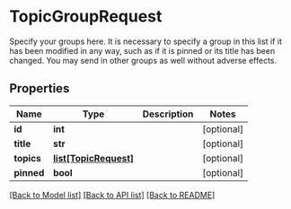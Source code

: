 # TopicGroupRequest

Specify your groups here. It is necessary to specify a group in this list if it has been modified in any way, such as if it is pinned or its title has been changed. You may send in other groups as well without adverse effects.
## Properties
Name | Type | Description | Notes
------------ | ------------- | ------------- | -------------
**id** | **int** |  | [optional] 
**title** | **str** |  | [optional] 
**topics** | [**list[TopicRequest]**](TopicRequest.md) |  | [optional] 
**pinned** | **bool** |  | [optional] 

[[Back to Model list]](../README.md#documentation-for-models) [[Back to API list]](../README.md#documentation-for-api-endpoints) [[Back to README]](../README.md)


